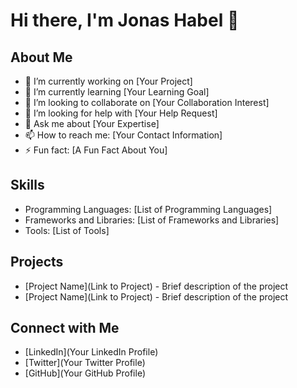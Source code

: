 # Hi there, I'm Jonas Habel 👋

## About Me
- 🔭 I’m currently working on [Your Project]
- 🌱 I’m currently learning [Your Learning Goal]
- 👯 I’m looking to collaborate on [Your Collaboration Interest]
- 🤔 I’m looking for help with [Your Help Request]
- 💬 Ask me about [Your Expertise]
- 📫 How to reach me: [Your Contact Information]
- ⚡ Fun fact: [A Fun Fact About You]

## Skills
- Programming Languages: [List of Programming Languages]
- Frameworks and Libraries: [List of Frameworks and Libraries]
- Tools: [List of Tools]

## Projects
- [Project Name](Link to Project) - Brief description of the project
- [Project Name](Link to Project) - Brief description of the project

## Connect with Me
- [LinkedIn](Your LinkedIn Profile)
- [Twitter](Your Twitter Profile)
- [GitHub](Your GitHub Profile)
